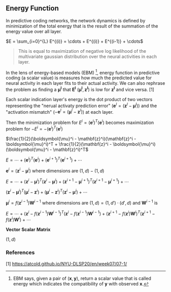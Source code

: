 ## Energy Function

In predictive coding networks, the network dynamics is defined by minimization 
of the total energy that is the result of the summation of the energy value over all layer.


$E = \sum_{i=0}^{L} E^{(i)} = \cdots + E^{(i)} + E^{(i-1)} + \cdots$

> This is equal to maximization of negative log likelihood of the multivariate gaussian
> distribution over the neural activities in each layer.


In the lens of energy-based models (EBM) [^longnote], energy function in predictive coding (a scalar value) is measures how much
the predicted value for neural activity in each layer fits to their actual activity. We can also rephrase the problem as finding 
a $\boldsymbol{\mu^l}$ that $\boldsymbol{E^l}~(\boldsymbol{\mu^l},\boldsymbol{z^l})$ is low for $\boldsymbol{z^l}$ and vice versa. [1]

[^longnote]: EBM says, given a pair of $(\boldsymbol{x}, \boldsymbol{y})$, 
return a scalar value that is called energy which indicates the compatibility of $\boldsymbol{y}$ with observed $\boldsymbol{x}$.


Each scalar indication layer's energy is the dot product of two vectors representing 
the "nerual activaty prediction error"  ($\mathbf{e}^l = (\mathbf{z}^l - \boldsymbol{\mu}^l)$) and 
the "activation mismatch" ($- \mathbf{e}^l = (\boldsymbol{\mu}^l - \mathbf{z}^l)$) at each layer. 

Then the minimization problem for $E^i = (\mathbf{e}^i)^T(\mathbf{e}^i)$ becomes maximization problem for $-E^i = - (\mathbf{e}^i)^T (\mathbf{e}^i)$



$\frac{1}{2}(\boldsymbol{\mu}^i - \mathbf{z}^i)(\mathbf{z}^i - \boldsymbol{\mu}^i)^T + \frac{1}{2}(\mathbf{z}^i - \boldsymbol{\mu}^i)(\boldsymbol{\mu}^i - \mathbf{z}^i)^T$


$E = \cdots + (\mathbf{e}^i)^T(\mathbf{e}^i) + (\mathbf{e}^{i+1})^T(\mathbf{e}^{i+1}) + \cdots$

$\mathbf{e}^i = (\mathbf{z}^i - \boldsymbol{\mu}^i)$ where dimensions are $(1,d) - (1,d)$

$E = \cdots + (\mathbf{z}^i - \boldsymbol{\mu}^i)^T(\mathbf{z}^i - \boldsymbol{\mu}^i) + (\mathbf{z}^{i+1} - \boldsymbol{\mu}^{i+1})^T(\mathbf{z}^{i+1} - \boldsymbol{\mu}^{i+1}) + \cdots$

$(\mathbf{z}^i - \boldsymbol{\mu}^i)^T(\boldsymbol{\mu}^i - \mathbf{z}^i) + (\boldsymbol{\mu}^i - \mathbf{z}^i)^T(\mathbf{z}^i - \boldsymbol{\mu}^i) + \cdots$

$\boldsymbol{\mu}^i = f(\mathbf{z}^{i-1})\mathbf{W}^{i-1}$ where dimensions are $(1,d) = (1,d') \cdot (d',d)$ and $\mathbf{W}^{i-1}$ is

$E = \cdots + (\mathbf{z}^i - f(\mathbf{z}^{i-1})\mathbf{W}^{i-1})^T(\mathbf{z}^i - f(\mathbf{z}^{i-1})\mathbf{W}^{i-1}) + (\mathbf{z}^{i+1} - f(\mathbf{z}^i)\mathbf{W}^i)^T(\mathbf{z}^{i+1} - f(\mathbf{z}^i)\mathbf{W}^i) + \cdots$

**Vector** 
**Scalar** 
**Matrix** 

$(1,d)$

### References

[1] https://atcold.github.io/NYU-DLSP20/en/week07/07-1/
